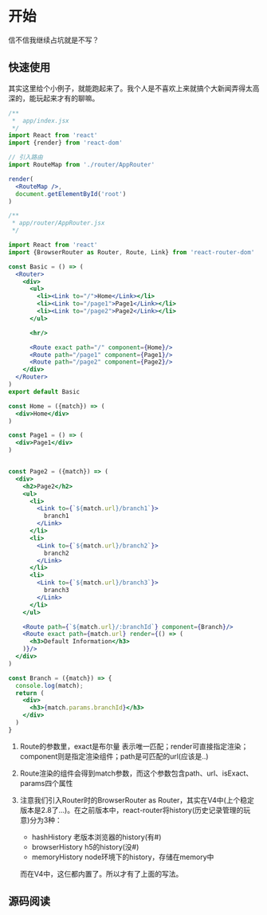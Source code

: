 # 开始

信不信我继续占坑就是不写？

## 快速使用

其实这里给个小例子，就能跑起来了。我个人是不喜欢上来就搞个大新闻弄得太高深的，能玩起来才有的聊嘛。

```jsx harmony
/**
 *  app/index.jsx 
 */
import React from 'react'
import {render} from 'react-dom'

// 引入路由
import RouteMap from './router/AppRouter'

render(
  <RouteMap />,
  document.getElementById('root')
)
```
```jsx harmony
/** 
 * app/router/AppRouter.jsx
 */

import React from 'react'
import {BrowserRouter as Router, Route, Link} from 'react-router-dom'

const Basic = () => (
  <Router>
    <div>
      <ul>
        <li><Link to="/">Home</Link></li>
        <li><Link to="/page1">Page1</Link></li>
        <li><Link to="/page2">Page2</Link></li>
      </ul>

      <hr/>

      <Route exact path="/" component={Home}/>
      <Route path="/page1" component={Page1}/>
      <Route path="/page2" component={Page2}/>
    </div>
  </Router>
)
export default Basic

const Home = ({match}) => (
  <div>Home</div>
)

const Page1 = () => (
  <div>Page1</div>
)


const Page2 = ({match}) => (
  <div>
    <h2>Page2</h2>
    <ul>
      <li>
        <Link to={`${match.url}/branch1`}>
          branch1
        </Link>
      </li>
      <li>
        <Link to={`${match.url}/branch2`}>
          branch2
        </Link>
      </li>
      <li>
        <Link to={`${match.url}/branch3`}>
          branch3
        </Link>
      </li>
    </ul>

    <Route path={`${match.url}/:branchId`} component={Branch}/>
    <Route exact path={match.url} render={() => (
      <h3>Default Information</h3>
    )}/>
  </div>
)

const Branch = ({match}) => {
  console.log(match);
  return (
    <div>
      <h3>{match.params.branchId}</h3>
    </div>
  )
}
```
1. Route的参数里，exact是布尔量 表示唯一匹配；render可直接指定渲染；component则是指定渲染组件；path是可匹配的url(应该是..)

2. Route渲染的组件会得到match参数，而这个参数包含path、url、isExact、params四个属性

3. 注意我们引入Router时的BrowserRouter as Router，其实在V4中(上个稳定版本是2.8了...)。在之前版本中，react-router将history(历史记录管理的玩意)分为3种：
    * hashHistory 老版本浏览器的history(有#)
    * browserHistory h5的history(没#)
    * memoryHistory node环境下的history，存储在memory中
    
    而在V4中，这仨都内置了。所以才有了上面的写法。
## 源码阅读
